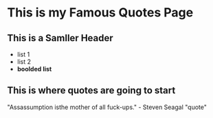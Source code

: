 # This is my Famous Quotes Page

## This is a Samller Header

* list 1
* list 2
* **boolded list**

## This is where quotes are going to start

"Assassumption isthe mother of all fuck-ups." - Steven Seagal 
"quote"